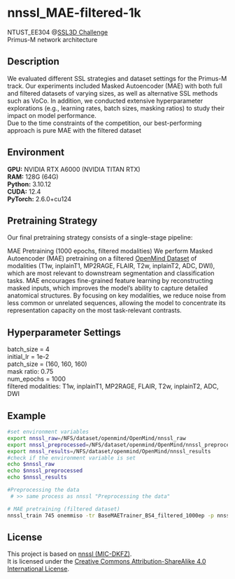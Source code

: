# nnssl_MAE-filtered-1k
NTUST_EE304 @[SSL3D Challenge](https://ssl3d-challenge.dkfz.de/home)  
Primus-M network architecture

## Description
We evaluated different SSL strategies and dataset settings for the Primus-M track.
Our experiments included Masked Autoencoder (MAE) with both full and filtered datasets of varying sizes, as well as alternative SSL methods such as VoCo. 
In addition, we conducted extensive hyperparameter explorations (e.g., learning rates, batch sizes, masking ratios) to study their impact on model performance.  
Due to the time constraints of the competition, our best-performing approach is pure MAE with the filtered dataset


## Environment
**GPU:** NVIDIA RTX A6000 (NVIDIA TITAN RTX)  
**RAM:** 128G (64G)  
**Python:** 3.10.12  
**CUDA:** 12.4  
**PyTorch:** 2.6.0+cu124  

## Pretraining Strategy
Our final pretraining strategy consists of a single-stage pipeline:

MAE Pretraining (1000 epochs, filtered modalities)
We perform Masked Autoencoder (MAE) pretraining on a filtered [OpenMind Dataset](https://huggingface.co/datasets/AnonRes/OpenMind) of modalities (T1w, inplainT1, MP2RAGE, FLAIR, T2w, inplainT2, ADC, DWI), which are most relevant to downstream segmentation and classification tasks. 
MAE encourages fine-grained feature learning by reconstructing masked inputs, which improves the model’s ability to capture detailed anatomical structures. 
By focusing on key modalities, we reduce noise from less common or unrelated sequences, allowing the model to concentrate its representation capacity on the most task-relevant contrasts.

## Hyperparameter Settings 
batch_size = 4  
initial_lr = 1e-2  
patch_size = (160, 160, 160)  
mask ratio: 0.75  
num_epochs = 1000  
filtered modalities: T1w, inplainT1, MP2RAGE, FLAIR, T2w, inplainT2, ADC, DWI

## Example

```bash
#set environment variables
export nnssl_raw=/NFS/dataset/openmind/OpenMind/nnssl_raw
export nnssl_preprocessed=/NFS/dataset/openmind/OpenMind/nnssl_preprocessed
export nnssl_results=/NFS/dataset/openmind/OpenMind/nnssl_results
#check if the environment variable is set
echo $nnssl_raw
echo $nnssl_preprocessed
echo $nnssl_results

#Preprocessing the data
 # >> same process as nnssl "Preprocessing the data"

# MAE pretraining (filtered dataset)
nnssl_train 745 onemmiso -tr BaseMAETrainer_BS4_filtered_1000ep -p nnsslPlans
```

## License
This project is based on [nnssl (MIC-DKFZ)](https://github.com/MIC-DKFZ/nnssl/tree/openneuro).  
It is licensed under the [Creative Commons Attribution-ShareAlike 4.0 International License](LICENSE).
